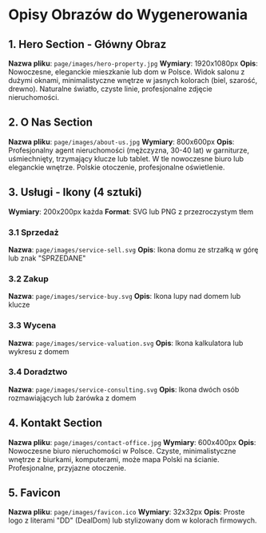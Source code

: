 # Opisy Obrazów do Wygenerowania

## 1. Hero Section - Główny Obraz
**Nazwa pliku**: `page/images/hero-property.jpg`
**Wymiary**: 1920x1080px
**Opis**: Nowoczesne, eleganckie mieszkanie lub dom w Polsce. Widok salonu z dużymi oknami, minimalistyczne wnętrze w jasnych kolorach (biel, szarość, drewno). Naturalne światło, czyste linie, profesjonalne zdjęcie nieruchomości.

## 2. O Nas Section
**Nazwa pliku**: `page/images/about-us.jpg`
**Wymiary**: 800x600px
**Opis**: Profesjonalny agent nieruchomości (mężczyzna, 30-40 lat) w garniturze, uśmiechnięty, trzymający klucze lub tablet. W tle nowoczesne biuro lub eleganckie wnętrze. Polskie otoczenie, profesjonalne oświetlenie.

## 3. Usługi - Ikony (4 sztuki)
**Wymiary**: 200x200px każda
**Format**: SVG lub PNG z przezroczystym tłem

### 3.1 Sprzedaż
**Nazwa**: `page/images/service-sell.svg`
**Opis**: Ikona domu ze strzałką w górę lub znak "SPRZEDANE"

### 3.2 Zakup
**Nazwa**: `page/images/service-buy.svg`
**Opis**: Ikona lupy nad domem lub klucze

### 3.3 Wycena
**Nazwa**: `page/images/service-valuation.svg`
**Opis**: Ikona kalkulatora lub wykresu z domem

### 3.4 Doradztwo
**Nazwa**: `page/images/service-consulting.svg`
**Opis**: Ikona dwóch osób rozmawiających lub żarówka z domem

## 4. Kontakt Section
**Nazwa pliku**: `page/images/contact-office.jpg`
**Wymiary**: 600x400px
**Opis**: Nowoczesne biuro nieruchomości w Polsce. Czyste, minimalistyczne wnętrze z biurkami, komputerami, może mapa Polski na ścianie. Profesjonalne, przyjazne otoczenie.

## 5. Favicon
**Nazwa pliku**: `page/images/favicon.ico`
**Wymiary**: 32x32px
**Opis**: Proste logo z literami "DD" (DealDom) lub stylizowany dom w kolorach firmowych.